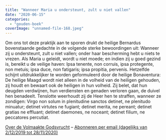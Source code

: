```yaml
---
title: "Wanneer Maria u ondersteunt, zult u niet vallen"
date: "2020-06-15"
categories: 
  - "gouden-boek"
coverImage: "unnamed-file-168.jpeg"
---
```


Om ons tot deze praktijk aan te sporen drukt de heilige Bernardus bovenstaande gedachte in de volgende sterke bewoordingen uit: Wanneer zij u ondersteunt, zult u niet vallen; onder haar bescherming hebt u niets te vrezen. Als Maria u geleidt, wordt u niet moede; en indien zij u goed gezind is, bereikt u de veilige haven: Ipsa tenente, non corruis, ipsa protegente, non metuis; ipsa duce, non fatigaris; ipsa propitia, pervenis. Hetzelfde schijnt uitdrukkelijker te worden geformuleerd door de heilige Bonaventura: De heilige Maagd wordt niet alleen in de volheid van de heiligen gehouden, zij houdt en bewaart ook de heiligen in hun volheid. Zij belet, dat hun deugden verdwijnen, hun verdiensten en genaden verloren gaan, de duivel hen benadeelt. Tenslotte weerhoudt zij de Heer hen te straffen, wanneer ze zondigen: Virgo non solum in plenitudine sanctos detinet, ne plenitudo minuatur; detinet virtutes ne fugiant; detinet merita, ne pereant; detinet gratias ne effluant; detinet daemones, ne noceant; detinet filium, ne peccatores percutiat.

[Over de Volmaakte Godsvrucht](/blog/een-jaar-lang-volmaakte-godsvrucht/) – [Abonneren per email (dagelijks van 2/12/2019 tot 28/11/2020)](http://eepurl.com/9RKvX)
